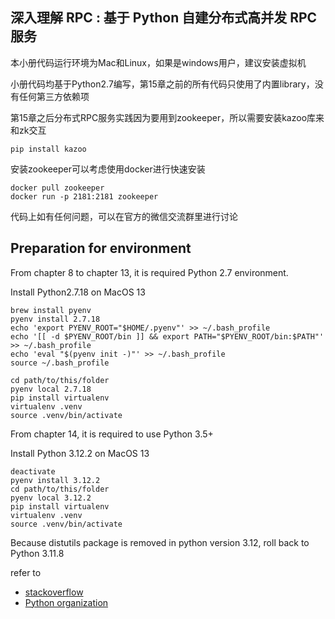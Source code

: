 深入理解 RPC : 基于 Python 自建分布式高并发 RPC 服务
--
本小册代码运行环境为Mac和Linux，如果是windows用户，建议安装虚拟机

小册代码均基于Python2.7编写，第15章之前的所有代码只使用了内置library，没有任何第三方依赖项

第15章之后分布式RPC服务实践因为要用到zookeeper，所以需要安装kazoo库来和zk交互
```
pip install kazoo
```

安装zookeeper可以考虑使用docker进行快速安装
```
docker pull zookeeper
docker run -p 2181:2181 zookeeper
```

代码上如有任何问题，可以在官方的微信交流群里进行讨论

## Preparation for environment
From chapter 8 to chapter 13, it is required Python 2.7 environment.

Install Python2.7.18 on MacOS 13
```commandline
brew install pyenv
pyenv install 2.7.18
echo 'export PYENV_ROOT="$HOME/.pyenv"' >> ~/.bash_profile
echo '[[ -d $PYENV_ROOT/bin ]] && export PATH="$PYENV_ROOT/bin:$PATH"' >> ~/.bash_profile
echo 'eval "$(pyenv init -)"' >> ~/.bash_profile
source ~/.bash_profile

cd path/to/this/folder
pyenv local 2.7.18
pip install virtualenv
virtualenv .venv
source .venv/bin/activate
```

From chapter 14, it is required to use Python 3.5+

Install Python 3.12.2 on MacOS 13
```
deactivate
pyenv install 3.12.2
cd path/to/this/folder
pyenv local 3.12.2
pip install virtualenv
virtualenv .venv
source .venv/bin/activate
```

Because distutils package is removed in python version 3.12,
roll back to Python 3.11.8

refer to 
- [stackoverflow](https://stackoverflow.com/questions/69919970/no-module-named-distutils-but-distutils-installed)
- [Python organization](https://docs.python.org/3.12/whatsnew/3.12.html)



